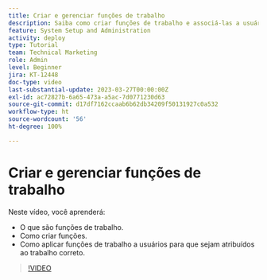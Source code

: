 ```yaml
---
title: Criar e gerenciar funções de trabalho
description: Saiba como criar funções de trabalho e associá-las a usuários para organizar melhor as atribuições.
feature: System Setup and Administration
activity: deploy
type: Tutorial
team: Technical Marketing
role: Admin
level: Beginner
jira: KT-12448
doc-type: video
last-substantial-update: 2023-03-27T00:00:00Z
exl-id: ac72827b-6a65-473a-a5ac-7d0771230d63
source-git-commit: d17df7162ccaab6b62db34209f50131927c0a532
workflow-type: ht
source-wordcount: '56'
ht-degree: 100%

---
```


# Criar e gerenciar funções de trabalho

Neste vídeo, você aprenderá:

* O que são funções de trabalho.
* Como criar funções.
* Como aplicar funções de trabalho a usuários para que sejam atribuídos ao trabalho correto.

>[!VIDEO](https://video.tv.adobe.com/v/3416966/?quality=12&learn=on&enablevpops)
